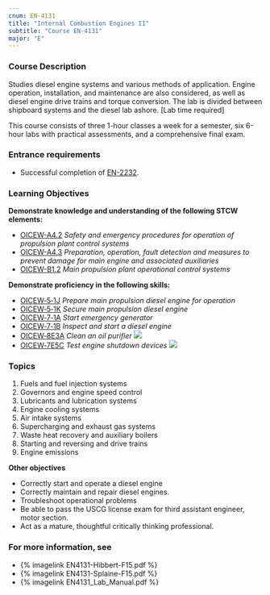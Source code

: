 ```yaml
---
cnum: EN-4131
title: "Internal Combustion Engines II"
subtitle: "Course EN-4131"
major: "E"
---
```

### Course Description

Studies diesel engine systems and various methods of application. Engine operation, installation, and maintenance are also considered, as well as diesel engine drive trains and torque conversion. The lab is divided between shipboard systems and the diesel lab ashore. [Lab time required]

This course consists of three 1-hour classes a week for a semester, six 6-hour labs  with practical assessments, and a comprehensive final exam.

### Entrance requirements

* Successful completion of [EN-2232](en-2232.html).

### Learning Objectives

**Demonstrate knowledge and understanding of the following STCW elements:**

* [OICEW-A4.2]({{site.baseurl}}/tables/31.html#OICEW-A4.2) *Safety and emergency procedures for operation of propulsion plant control systems*
* [OICEW-A4.3]({{site.baseurl}}/tables/31.html#OICEW-A4.3) *Preparation, operation, fault detection and measures to prevent damage for main engine and associated auxiliaries*
* [OICEW-B1.2]({{site.baseurl}}/tables/31.html#OICEW-B1.2) *Main propulsion plant operational control systems*

**Demonstrate proficiency in the following skills:**

* [OICEW‑5‑1J]( {{site.baseurl}}/assessments/Engine/OICEW-5-1J) *Prepare main propulsion diesel engine for operation*
* [OICEW‑5‑1K]( {{site.baseurl}}/assessments/Engine/OICEW-5-1K) *Secure main propulsion diesel engine*
* [OICEW‑7‑1A]( {{site.baseurl}}/assessments/Engine/OICEW-7-1A) *Start emergency generator*
* [OICEW‑7‑1B]( {{site.baseurl}}/assessments/Engine/OICEW-7-1B) *Inspect and start a diesel engine*
* [OICEW‑8E3A]( {{site.baseurl}}/assessments/Engine/OICEW-8E3A) *Clean an oil purifier* ![]({{site.baseurl}}/assets/images/new.jpg)
* [OICEW‑7E5C]( {{site.baseurl}}/assessments/Engine/OICEW-7E5C) *Test engine shutdown devices* ![]({{site.baseurl}}/assets/images/new.jpg)

### Topics

1.	Fuels and fuel injection systems
2.	Governors and engine speed control
3.	Lubricants and lubrication systems
4.	Engine cooling systems
5.	Air intake systems
6.	Supercharging and exhaust gas systems
7.	Waste heat recovery and auxiliary boilers
8.	Starting and reversing and drive trains
9.	Engine emissions



**Other objectives**


* Correctly start and operate a diesel engine
* Correctly maintain and repair diesel engines.
* Troubleshoot operational problems
* Be able to pass the USCG license exam for third assistant engineer, motor section.
* Act as a mature, thoughtful critically thinking professional.


### For more information, see 

* {% imagelink EN4131-Hibbert-F15.pdf %} 
* {% imagelink EN4131-Splaine-F15.pdf %} 
* {% imagelink EN4131_Lab_Manual.pdf %} 



